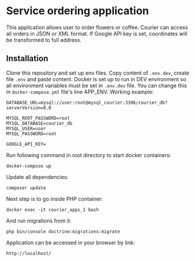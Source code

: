 # Service ordering application

This application allows user to order flowers or coffee. Courier can access all orders in JSON or XML format. If Google API key is set, coordinates will be transformed to full address.

## Installation

Clone this repository and set up env files. Copy content of `.env.dev`, create file `.env` and paste content. Docker is set up to run in DEV environment so all environment variables must be set in `.env.dev` file. You can change this in `docker-compose.yml` file's line APP_ENV. Working example:
```
DATABASE_URL=mysql://user:root@mysql_courier:3306/courier_db?serverVersion=8.0

MYSQL_ROOT_PASSWORD=root
MYSQL_DATABASE=courier_db
MYSQL_USER=user
MYSQL_PASSWORD=root

GOOGLE_API_KEY=
```
Run following command in root directory to start docker containers:
```
docker-compose up
```
Update all dependencies:
```
composer update
```
Next step is to go inside PHP container:
```
docker exec -it courier_apps_1 bash
```
And run migrations from it:
```
php bin/console doctrine:migrations:migrate
```
Application can be accessed in your browser by link:
```
http://localhost/
```
